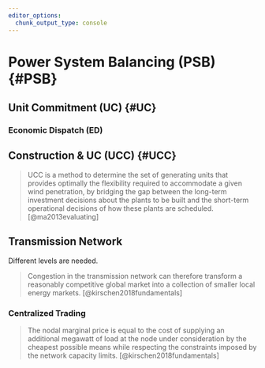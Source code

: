 ```yaml
---
editor_options:
  chunk_output_type: console
---
```


# Power System Balancing (PSB) {#PSB}



## Unit Commitment (UC) {#UC}

### Economic Dispatch (ED)



## Construction & UC (UCC) {#UCC}

> UCC is a method to determine the set of generating units that provides optimally the flexibility required to accommodate a given wind penetration, by bridging the gap between the long-term investment decisions about the plants to be built and the short-term operational decisions of how these plants are scheduled. [@ma2013evaluating]



## Transmission Network

Different levels are needed.

> Congestion in the transmission network can therefore transform a reasonably competitive global market into a collection of smaller local energy markets. [@kirschen2018fundamentals]

### Centralized Trading

> The nodal marginal price is equal to the cost of supplying an additional megawatt of load at the node under consideration by the cheapest possible means while respecting the constraints imposed by the network capacity limits. [@kirschen2018fundamentals]
